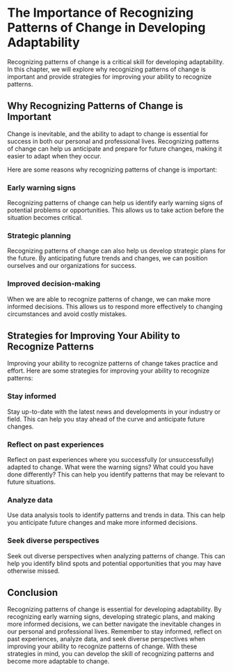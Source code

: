 The Importance of Recognizing Patterns of Change in Developing Adaptability
======================================================================================================================

Recognizing patterns of change is a critical skill for developing adaptability. In this chapter, we will explore why recognizing patterns of change is important and provide strategies for improving your ability to recognize patterns.

Why Recognizing Patterns of Change is Important
-----------------------------------------------

Change is inevitable, and the ability to adapt to change is essential for success in both our personal and professional lives. Recognizing patterns of change can help us anticipate and prepare for future changes, making it easier to adapt when they occur.

Here are some reasons why recognizing patterns of change is important:

### Early warning signs

Recognizing patterns of change can help us identify early warning signs of potential problems or opportunities. This allows us to take action before the situation becomes critical.

### Strategic planning

Recognizing patterns of change can also help us develop strategic plans for the future. By anticipating future trends and changes, we can position ourselves and our organizations for success.

### Improved decision-making

When we are able to recognize patterns of change, we can make more informed decisions. This allows us to respond more effectively to changing circumstances and avoid costly mistakes.

Strategies for Improving Your Ability to Recognize Patterns
-----------------------------------------------------------

Improving your ability to recognize patterns of change takes practice and effort. Here are some strategies for improving your ability to recognize patterns:

### Stay informed

Stay up-to-date with the latest news and developments in your industry or field. This can help you stay ahead of the curve and anticipate future changes.

### Reflect on past experiences

Reflect on past experiences where you successfully (or unsuccessfully) adapted to change. What were the warning signs? What could you have done differently? This can help you identify patterns that may be relevant to future situations.

### Analyze data

Use data analysis tools to identify patterns and trends in data. This can help you anticipate future changes and make more informed decisions.

### Seek diverse perspectives

Seek out diverse perspectives when analyzing patterns of change. This can help you identify blind spots and potential opportunities that you may have otherwise missed.

Conclusion
----------

Recognizing patterns of change is essential for developing adaptability. By recognizing early warning signs, developing strategic plans, and making more informed decisions, we can better navigate the inevitable changes in our personal and professional lives. Remember to stay informed, reflect on past experiences, analyze data, and seek diverse perspectives when improving your ability to recognize patterns of change. With these strategies in mind, you can develop the skill of recognizing patterns and become more adaptable to change.
